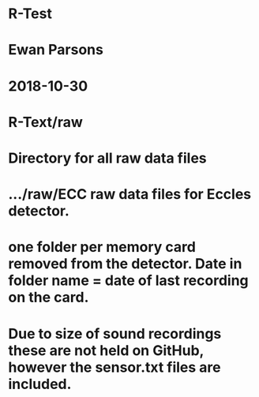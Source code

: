 # R-Test
#   Ewan Parsons
#   2018-10-30
#   R-Text/raw
#   Directory for all raw data files
#   .../raw/ECC  raw data files for Eccles detector.
#   one folder per memory card removed from the detector.  Date in folder name = date of last recording on the card.
#   Due to size of sound recordings these are not held on GitHub, however the sensor.txt files are included.
